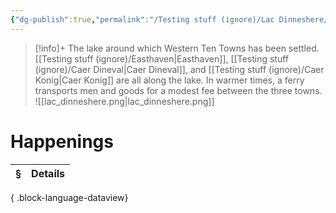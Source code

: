 ```yaml
---
{"dg-publish":true,"permalink":"/Testing stuff (ignore)/Lac Dinneshere/"}
---
```


> [!info]+
The lake around which Western Ten Towns has been settled. [[Testing stuff (ignore)/Easthaven\|Easthaven]], [[Testing stuff (ignore)/Caer Dineval\|Caer Dineval]], and [[Testing stuff (ignore)/Caer Konig\|Caer Konig]] are all along the lake. In warmer times, a ferry transports men and goods for a modest fee between the three towns.
![[lac_dinneshere.png\|lac_dinneshere.png]]

# Happenings
| § | Details |
| - | ------- |

{ .block-language-dataview}
